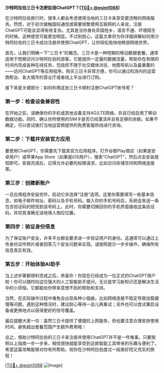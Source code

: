 **沙特阿拉伯三日卡怎麽註冊ChatGPT？[[TG💪+ @esim1088](https://t.me/s/esim1088)]**

在沙特阿拉伯旅行时，很多人都会考虑使用当地的三日卡来享受更流畅的网络服务。然而，对于初次接触国际通信或需要频繁使用互联网的人来说，注册ChatGPT可能会显得有些复杂。尤其是当你身处异国他乡，语言不通、环境陌生的时候，这种感觉可能更加明显。不过别担心，这篇文章将为你详细讲解如何用沙特阿拉伯的三日卡成功注册并使用ChatGPT，让你轻松愉快地畅游网络世界。

首先，让我们明确一下“三日卡”的概念。三日卡是一种短期的移动数据套餐，通常适用于短期访问沙特阿拉伯的游客。它能提供一定量的数据流量，帮助你在有限的时间内完成各种在线任务，包括但不限于社交媒体浏览、地图导航以及最重要的——访问ChatGPT等应用程序。购买三日卡非常方便，你可以通过机场内的运营商柜台、各大城市的营业厅或者线上平台进行订购。

接下来是关键部分：如何利用这张三日卡顺利注册ChatGPT账号呢？

### 第一步：检查设备兼容性

在开始之前，请确保你的手机或其他设备支持4G/LTE网络，并且已经启用了移动数据功能。同时，确认你所使用的SIM卡是否已经激活并且有足够的余额。如果不确定，可以尝试拨打当地运营商提供的免费客服热线进行咨询。

### 第二步：下载并安装官方应用

要使用ChatGPT，你需要先下载其官方应用程序。打开谷歌Play商店（如果是安卓用户）或苹果App Store（如果是iOS用户），搜索“ChatGPT”，然后点击安装按钮即可。安装完成后，记得允许必要的权限请求，比如访问存储空间和网络连接等。

### 第三步：创建新账户

一旦应用程序安装完毕，启动它并选择“注册”选项。这里你需要填写一些基本信息，如电子邮件地址、密码以及手机号码。输入你的手机号码后，系统会发送一条包含验证码的短信到该号码上。此时，你需要切换回你的手机界面接收这条验证码，并将其准确无误地填入相应位置。

### 第四步：验证身份信息

为了保证账户安全，许多平台都会要求进一步验证用户的身份。这通常可以通过上传身份证件照片或者回答几个安全问题来实现。请按照提示一步步操作，确保所有信息真实有效。

### 第五步：开始体验AI助手

当上述步骤都顺利完成之后，恭喜你！你现在已经成为一位正式的ChatGPT用户啦！你可以随时向这位强大的人工智能助手提问，无论是学习新知识还是解决生活中的小烦恼，它都能给你带来意想不到的帮助和支持。

当然，在实际操作过程中难免会出现各种小插曲，比如网络连接不稳定导致加载缓慢等问题。遇到这种情况时，建议耐心等待一会儿再重试；另外也可以尝试重启设备或更换地点以获得更好的信号覆盖。

最后提醒大家一句：虽然三日卡提供了便捷的上网服务，但也要注意合理安排使用时间，避免超出套餐范围产生额外费用哦！

总之，借助沙特阿拉伯的三日卡来注册并使用ChatGPT并不是一件难事。只要按照以上指南一步一步来，相信很快就能享受到这款智能工具带来的乐趣与便利了。希望这篇攻略能够对你有所帮助，祝你在沙特阿拉伯度过一段美好而又充实的旅程！

[[TG💪+ @esim1088](https://t.me/s/esim1088) ![Image](https://i.postimg.cc/4NQfJmqS/Snipaste-2025-05-13-00-14-12.png)]